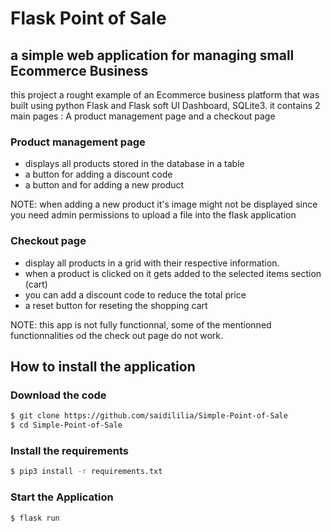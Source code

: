 # Flask Point of Sale
## a simple web application for managing small Ecommerce Business

this project a rought example of an Ecommerce business platform that was built using python Flask and Flask soft UI Dashboard, SQLite3.
it contains 2 main pages : A product management page and a checkout page 

### Product management page
- displays all products stored in the database in a table
- a button for adding a discount code 
- a button and for adding a new product 

NOTE: when adding a new product it's image might not be displayed since you need admin permissions to upload a file into the flask application

### Checkout page
- display all products in a grid with their respective information.
- when a product is clicked on it gets added to the selected items section (cart)
- you can add a discount code to reduce the total price 
- a reset button for reseting the shopping cart

NOTE: this app is not fully functionnal, some of the mentionned functionnalities od the check out page do not work.

## How to install the application
### Download the code

```bash
$ git clone https://github.com/saidililia/Simple-Point-of-Sale
$ cd Simple-Point-of-Sale
```

### Install the requirements

```bash
$ pip3 install -r requirements.txt
```

### Start the Application

```bash
$ flask run
```


